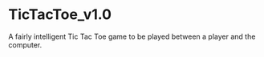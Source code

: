 # TicTacToe_v1.0
A fairly intelligent Tic Tac Toe game to be played between a player and the computer.
